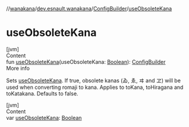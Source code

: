 //[wanakana](../../index.md)/[dev.esnault.wanakana](../index.md)/[ConfigBuilder](index.md)/[useObsoleteKana](use-obsolete-kana.md)



# useObsoleteKana  
[jvm]  
Content  
fun [useObsoleteKana](use-obsolete-kana.md)(useObsoleteKana: [Boolean](https://kotlinlang.org/api/latest/jvm/stdlib/kotlin/-boolean/index.html)): [ConfigBuilder](index.md)  
More info  


Sets [useObsoleteKana](use-obsolete-kana.md). If true, obsolete kanas (ゐ, ゑ, ヰ and ヱ) will be used when converting romaji to kana. Applies to toKana, toHiragana and toKatakana. Defaults to false.

  


[jvm]  
Content  
var [useObsoleteKana](use-obsolete-kana.md): [Boolean](https://kotlinlang.org/api/latest/jvm/stdlib/kotlin/-boolean/index.html)  



